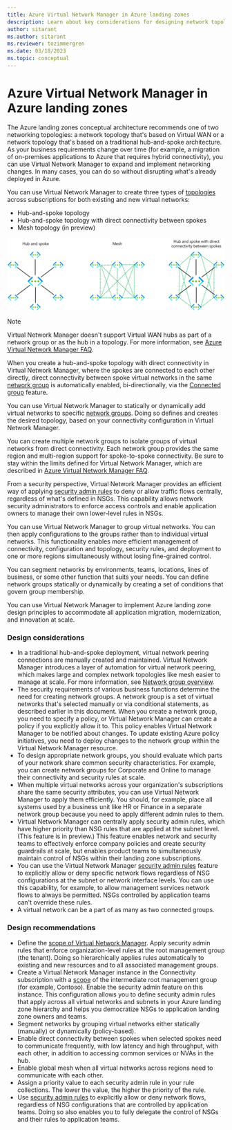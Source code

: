 ```yaml
---
title: Azure Virtual Network Manager in Azure landing zones
description: Learn about key considerations for designing network topologies in Azure with Azure Virtual Network Manager 
author: sitarant
ms.author: sitarant
ms.reviewer: tozimmergren
ms.date: 03/18/2023
ms.topic: conceptual
---
```


# Azure Virtual Network Manager in Azure landing zones

The Azure landing zones conceptual architecture recommends one of two networking topologies: a network topology that's based on Virtual WAN or a network topology that's based on a traditional hub-and-spoke architecture. As your business requirements change over time (for example, a migration of on-premises applications to Azure that requires hybrid connectivity), you can use Virtual Network Manager to expand and implement networking changes. In many cases, you can do so without disrupting what's already deployed in Azure.  

You can use Virtual Network Manager to create three types of [topologies](/azure/virtual-network-manager/concept-connectivity-configuration) across subscriptions for both existing and new virtual networks:

- Hub-and-spoke topology
- Hub-and-spoke topology with direct connectivity between spokes
- Mesh topology (in preview)

![Diagram that shows Azure virtual network topologies.](../../_images/azure-best-practices/azure-virtual-network-manager-network-topologies.png)

>[!NOTE]
> Virtual Network Manager doesn't support Virtual WAN hubs as part of a network group or as the hub in a topology. For more information, see [Azure Virtual Network Manager FAQ](/azure/virtual-network-manager/faq).

When you create a hub-and-spoke topology with direct connectivity in Virtual Network Manager, where the spokes are connected to each other directly, direct connectivity between spoke virtual networks in the same [network group](/azure/virtual-network-manager/concept-network-groups) is automatically enabled, bi-directionally, via the [Connected group](/azure/virtual-network-manager/concept-connectivity-configuration#connected-group) feature. 

You can use Virtual Network Manager to statically or dynamically add virtual networks to specific [network groups](/azure/virtual-network-manager/concept-network-groups). Doing so defines and creates the desired topology, based on your connectivity configuration in Virtual Network Manager.

You can create multiple network groups to isolate groups of virtual networks from direct connectivity. Each network group provides the same region and multi-region support for spoke-to-spoke connectivity. Be sure to stay within the limits defined for Virtual Network Manager, which are described in [Azure Virtual Network Manager FAQ](/azure/virtual-network-manager/faq#limits).

From a security perspective, Virtual Network Manager provides an efficient way of applying [security admin rules](/azure/virtual-network-manager/concept-security-admins) to deny or allow traffic flows centrally, regardless of what's defined in NSGs. This capability allows network security administrators to enforce access controls and enable application owners to manage their own lower-level rules in NSGs.

You can use Virtual Network Manager to group virtual networks. You can then apply configurations to the groups rather than to individual virtual networks.
This functionality enables more efficient management of connectivity, configuration and topology, security rules, and deployment to one or more regions simultaneously without losing fine-grained control.

You can segment networks by environments, teams, locations, lines of business, or some other function that suits your needs. You can define network groups statically or dynamically by creating a set of conditions that govern group membership.

You can use Virtual Network Manager to implement Azure landing zone design principles to accommodate all application migration, modernization, and innovation at scale.

### Design considerations

- In a traditional hub-and-spoke deployment, virtual network peering connections are manually created and maintained. Virtual Network Manager introduces a layer of automation for virtual network peering, which makes large and complex network topologies like mesh easier to manage at scale. For more information, see [Network group overview](/azure/virtual-network-manager/concept-network-groups).
- The security requirements of various business functions determine the need for creating network groups. A network group is a set of virtual networks that's selected manually or via conditional statements, as described earlier in this document. When you create a network group, you need to specify a policy, or Virtual Network Manager can create a policy if you explicitly allow it to. This policy enables Virtual Network Manager to be notified about changes. To update existing Azure policy initiatives, you need to deploy changes to the network group within the Virtual Network Manager resource.
- To design appropriate network groups, you should evaluate which parts of your network share common security characteristics. For example, you can create network groups for Corporate and Online to manage their connectivity and security rules at scale.
- When multiple virtual networks across your organization's subscriptions share the same security attributes, you can use Virtual Network Manager to apply them efficiently. You should, for example, place all systems used by a business unit like HR or Finance in a separate network group because you need to apply different admin rules to them.
- Virtual Network Manager can centrally apply security admin rules, which have higher priority than NSG rules that are applied at the subnet level. (This feature is in preview.) This feature enables network and security teams to effectively enforce company policies and create security guardrails at scale, but enables product teams to simultaneously maintain control of NSGs within their landing zone subscriptions.
- You can use the Virtual Network Manager [security admin rules](/azure/virtual-network-manager/concept-security-admins) feature to explicitly allow or deny specific network flows regardless of NSG configurations at the subnet or network interface levels. You can use this capability, for example, to allow management services network flows to always be permitted. NSGs controlled by application teams can't override these rules.
- A virtual network can be a part of as many as two connected groups.

### Design recommendations

- Define the [scope of Virtual Network Manager](/azure/virtual-network-manager/concept-network-manager-scope). Apply security admin rules that enforce organization-level rules at the root management group (the tenant). Doing so hierarchically applies rules automatically to existing and new resources and to all associated management groups.
- Create a Virtual Network Manager instance in the Connectivity subscription with a [scope](/azure/virtual-network-manager/concept-network-manager-scope) of the intermediate root management group (for example, Contoso). Enable the security admin feature on this instance. This configuration allows you to define security admin rules that apply across all virtual networks and subnets in your Azure landing zone hierarchy and helps you democratize NSGs to application landing zone owners and teams.
- Segment networks by grouping virtual networks either statically (manually) or dynamically (policy-based).
- Enable direct connectivity between spokes when selected spokes need to communicate frequently, with low latency and high throughput, with each other, in addition to accessing common services or NVAs in the hub.
- Enable global mesh when all virtual networks across regions need to communicate with each other.  
- Assign a priority value to each security admin rule in your rule collections. The lower the value, the higher the priority of the rule. 
- Use [security admin rules](/azure/virtual-network-manager/concept-security-admins) to explicitly allow or deny network flows, regardless of NSG configurations that are controlled by application teams. Doing so also enables you to fully delegate the control of NSGs and their rules to application teams.
